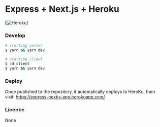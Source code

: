 # Express + Next.js + Heroku

[![Heroku](http://heroku-badge.herokuapp.com/?app=express-nextjs-app&style=flat&svg=1)]

### Develop

```bash
# starting server
$ yarn && yarn dev

# starting client
$ cd client
$ yarn && yarn dev
```

### Deploy
Once published to the repository, it automatically deploys to HeroKu, then visit: https://express-nextjs-app.herokuapp.com/


### Licence
None
